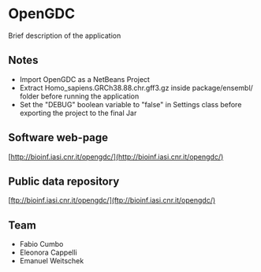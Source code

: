 # OpenGDC
Brief description of the application

## Notes
- Import OpenGDC as a NetBeans Project
- Extract Homo_sapiens.GRCh38.88.chr.gff3.gz inside package/ensembl/ folder before running the application
- Set the "DEBUG" boolean variable to "false" in Settings class before exporting the project to the final Jar

## Software web-page
[http://bioinf.iasi.cnr.it/opengdc/](http://bioinf.iasi.cnr.it/opengdc/)

## Public data repository
[ftp://bioinf.iasi.cnr.it/opengdc/](ftp://bioinf.iasi.cnr.it/opengdc/)

## Team
* Fabio Cumbo
* Eleonora Cappelli
* Emanuel Weitschek
